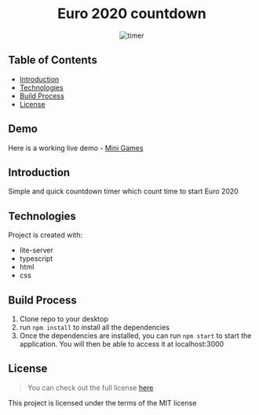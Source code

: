 <h1 align='center'>Euro 2020 countdown</h1>
<p align='center'><img src='https://github.com/dulko-dev/euro2020_countdown_ts/blob/master/Countdown-db.png' alt='timer' title='euro2020 countdown' /></p>

## Table of Contents
- [Introduction](#introduction)
- [Technologies](#technologies)
- [Build Process](#build-process)
- [License](#license)

<h2>Demo</h2>
<p>Here is a working live demo - <a target='_blanket' href='https://dulko-euro2020-countdown.vercel.app/' <p>Mini Games</p> </a></p>

## Introduction
  <p>Simple and quick countdown timer which count time to start Euro 2020</p>
  
## Technologies
Project is created with:
<ul>
  <li>lite-server</li>
  <li>typescript</li>
  <li>html</li>
  <li>css</li>
</ul>

## Build Process
<ol>
  <li>Clone repo to your desktop</li>
  <li>run <code>npm install</code> to install all the dependencies</li>
  <li>Once the dependencies are installed, you can run <code>npm start</code> to start the application. You will then be able to access it at localhost:3000</li>
  </ol>


## License
>You can check out the full license [here](https://github.com/IgorAntun/node-chat/blob/master/LICENSE)
<p>This project is licensed under the terms of the MIT license</p>
